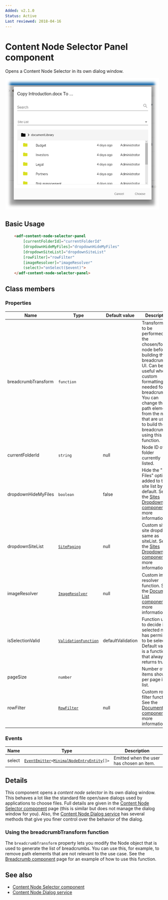 ```yaml
---
Added: v2.1.0
Status: Active
Last reviewed: 2018-04-16
---
```


# Content Node Selector Panel component

Opens a Content Node Selector in its own dialog window.

![Content Node Selector screenshot](../docassets/images/ContentNodeSelector.png)

## Basic Usage

```html
    <adf-content-node-selector-panel
        [currentFolderId]="currentFolderId"
        [dropdownHideMyFiles]="dropdownHideMyFiles"
        [dropdownSiteList]="dropdownSiteList"
        [rowFilter]="rowFilter"
        [imageResolver]="imageResolver"
        (select)="onSelect($event)">
    </adf-content-node-selector-panel>
```

## Class members

### Properties

| Name | Type | Default value | Description |
| -- | -- | -- | -- |
| breadcrumbTransform | `function` |  | Transformation to be performed on the chosen/folder node before building the breadcrumb UI. Can be useful when custom formatting is needed for the breadcrumb. You can change the path elements from the node that are used to build the breadcrumb using this function. |
| currentFolderId | `string` |  null | Node ID of the folder currently listed. |
| dropdownHideMyFiles | `boolean` | false | Hide the "My Files" option added to the site list by default. See the [Sites Dropdown component](sites-dropdown.component.md) for more information. |
| dropdownSiteList | [`SitePaging`](https://github.com/Alfresco/alfresco-js-api/blob/master/src/alfresco-core-rest-api/docs/SitePaging.md) |  null | Custom site for site dropdown same as siteList. See the [Sites Dropdown component](sites-dropdown.component.md) for more information. |
| imageResolver | [`ImageResolver`](../../lib/content-services/document-list/data/image-resolver.model.ts) |  null | Custom image resolver function. See the [Document List component](document-list.component.md#custom-row-filter) for more information. |
| isSelectionValid | [`ValidationFunction`](../../lib/content-services/content-node-selector/content-node-selector-panel.component.ts) |  defaultValidation | Function used to decide if the selected node has permission to be selected. Default value is a function that always returns true. |
| pageSize | `number` |  | Number of items shown per page in the list. |
| rowFilter | [`RowFilter`](../../lib/content-services/document-list/data/row-filter.model.ts) |  null | Custom row filter function. See the [Document List component](document-list.component.md#custom-row-filter) for more information. |

### Events

| Name | Type | Description |
| -- | -- | -- |
| select | [`EventEmitter`](https://angular.io/api/core/EventEmitter)`<`[`MinimalNodeEntryEntity`](../content-services/document-library.model.md)`[]>` | Emitted when the user has chosen an item. |

## Details

This component opens a _content node selector_ in its own dialog window. This behaves a lot like the
standard file open/save dialogs used by applications to choose files. Full details are given in the
[Content Node Selector component](content-node-selector.component.md) page (this is similar but does
not manage the dialog window for you). Also, the
[Content Node Dialog service](content-node-dialog.service.md) has several methods that give you
finer control over the behavior of the dialog.

### Using the breadcrumbTransform function

The `breadcrumbTransform` property lets you modify the Node object that is used to generate the
list of breadcrumbs. You can use this, for example, to remove path elements that are not
relevant to the use case. See the [Breadcrumb component](breadcrumb.component.md) page for an
example of how to use this function.

## See also

-   [Content Node Selector component](content-node-selector.component.md)
-   [Content Node Dialog service](content-node-dialog.service.md)
